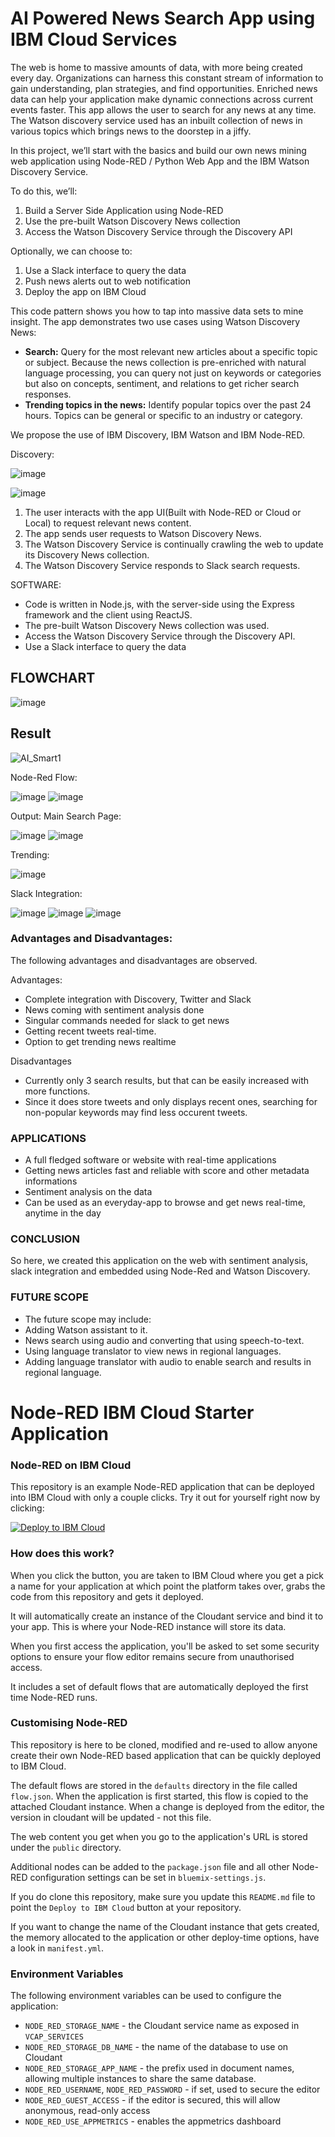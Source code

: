 # AI Powered News Search App using IBM Cloud Services

The web is home to massive amounts of data, with more being created every day. Organizations can harness this constant stream of information to gain understanding, plan strategies, and find opportunities. Enriched news data can help your application make dynamic connections across current events faster.
This app allows the user to search for any news at any time. The Watson discovery service used has an inbuilt collection of news in various topics which brings news to the doorstep in a jiffy.

In this project, we’ll start with the basics and build our own news mining web application using Node-RED / Python Web App and the IBM Watson Discovery Service. 

To do this, we’ll:
1. Build a Server Side Application using Node-RED
2. Use the pre-built Watson Discovery News collection
3. Access the Watson Discovery Service through the Discovery API

Optionally, we can choose to:
1. Use a Slack interface to query the data
2. Push news alerts out to web notification
3. Deploy the app on IBM Cloud

This code pattern shows you how to tap into massive data sets to mine insight. The app demonstrates two use cases using Watson Discovery News:
* **Search:** Query for the most relevant new articles about a specific topic or subject. Because the news collection is pre-enriched with natural language processing, you can query not just on keywords or categories but also on concepts, sentiment, and relations to get richer search responses.
* **Trending topics in the news:** Identify popular topics over the past 24 hours. Topics can be general or specific to an industry or category.

We propose the use of IBM Discovery, IBM Watson and IBM Node-RED.

Discovery:

![image](https://user-images.githubusercontent.com/48029688/82014015-4fba6600-9699-11ea-89d8-016b5840a1b4.png)

![image](https://user-images.githubusercontent.com/48029688/82014302-f69f0200-9699-11ea-8e91-d16050f95a1c.png)

1. The user interacts with the app UI(Built with Node-RED or Cloud or Local) to request relevant news content.
2. The app sends user requests to Watson Discovery News.
3. The Watson Discovery Service is continually crawling the web to update its Discovery News collection.
4. The Watson Discovery Service responds to Slack search requests.

SOFTWARE:
* Code is written in Node.js, with the server-side using the Express framework and the client using ReactJS.
* The pre-built Watson Discovery News collection was used.
* Access the Watson Discovery Service through the Discovery API.
* Use a Slack interface to query the data

## FLOWCHART
![image](https://user-images.githubusercontent.com/48029688/82014730-d4f24a80-969a-11ea-931f-bee9d0ca39ad.png)

## Result
![AI_Smart1](https://user-images.githubusercontent.com/48029688/82014897-2d294c80-969b-11ea-94c1-2a4152a5b597.gif)

Node-Red Flow:

![image](https://user-images.githubusercontent.com/48029688/82016543-e3dafc00-969e-11ea-9b85-8f45271e6997.png)
![image](https://user-images.githubusercontent.com/48029688/82016528-df164800-969e-11ea-842b-a5fd799b1684.png)

Output:
Main Search Page:

![image](https://user-images.githubusercontent.com/48029688/82016641-1ab11200-969f-11ea-8c42-b403f5ce7358.png)
![image](https://user-images.githubusercontent.com/48029688/82016646-1dac0280-969f-11ea-96ef-14a30f0e6b5a.png)

Trending:

![image](https://user-images.githubusercontent.com/48029688/82016656-21d82000-969f-11ea-9d10-ce993635c0d1.png)

Slack Integration:

![image](https://user-images.githubusercontent.com/48029688/82016782-62d03480-969f-11ea-84a2-26c2b3016931.png)
![image](https://user-images.githubusercontent.com/48029688/82016791-65cb2500-969f-11ea-9612-3ef17aec8de0.png)
![image](https://user-images.githubusercontent.com/48029688/82016794-68c61580-969f-11ea-86a8-c7bac57f6fb9.png)

### Advantages and Disadvantages:
The following advantages and disadvantages are observed.

Advantages:

* Complete integration with Discovery, Twitter and Slack
* News coming with sentiment analysis done
* Singular commands needed for slack to get news
* Getting recent tweets real-time.
* Option to get trending news realtime

Disadvantages

* Currently only 3 search results, but that can be easily increased with more functions.
* Since it does store tweets and only displays recent ones, searching for non-popular keywords may find less occurent tweets.



### APPLICATIONS

* A full fledged software or website with real-time applications
* Getting news articles fast and reliable with score and other metadata informations
* Sentiment analysis on the data
* Can be used as an everyday-app to browse and get news real-time, anytime in the day

### CONCLUSION

So here, we created this application on the web with sentiment analysis, slack integration and embedded using Node-Red and Watson Discovery. 

### FUTURE SCOPE

* The future scope may include:
* Adding Watson assistant to it.
* News search using audio and converting that using speech-to-text.
* Using language translator to view news in regional languages.
* Adding language translator with audio to enable search and results in regional language.

Node-RED IBM Cloud Starter Application
====================================

### Node-RED on IBM Cloud

This repository is an example Node-RED application that can be deployed into
IBM Cloud with only a couple clicks. Try it out for yourself right now by clicking:

[![Deploy to IBM Cloud](https://cloud.ibm.com/devops/setup/deploy/button.png)](https://bluemix.net/deploy?repository=https://github.com/ibm/node-red-app)

### How does this work?

When you click the button, you are taken to IBM Cloud where you get a pick a name
for your application at which point the platform takes over, grabs the code from
this repository and gets it deployed.

It will automatically create an instance of the Cloudant service and bind it to
your app. This is where your Node-RED instance will store its data.

When you first access the application, you'll be asked to set some security options
to ensure your flow editor remains secure from unauthorised access.

It includes a set of default flows that are automatically deployed the first time
Node-RED runs.

### Customising Node-RED

This repository is here to be cloned, modified and re-used to allow anyone create
their own Node-RED based application that can be quickly deployed to IBM Cloud.

The default flows are stored in the `defaults` directory in the file called `flow.json`.
When the application is first started, this flow is copied to the attached Cloudant
instance. When a change is deployed from the editor, the version in cloudant will
be updated - not this file.

The web content you get when you go to the application's URL is stored under the
`public` directory.

Additional nodes can be added to the `package.json` file and all other Node-RED
configuration settings can be set in `bluemix-settings.js`.

If you do clone this repository, make sure you update this `README.md` file to point
the `Deploy to IBM Cloud` button at your repository.

If you want to change the name of the Cloudant instance that gets created, the memory
allocated to the application or other deploy-time options, have a look in `manifest.yml`.

### Environment Variables

The following environment variables can be used to configure the application:

 - `NODE_RED_STORAGE_NAME` - the Cloudant service name as exposed in `VCAP_SERVICES`
 - `NODE_RED_STORAGE_DB_NAME` - the name of the database to use on Cloudant
 - `NODE_RED_STORAGE_APP_NAME` - the prefix used in document names, allowing multiple instances
    to share the same database.
 - `NODE_RED_USERNAME`, `NODE_RED_PASSWORD` - if set, used to secure the editor
 - `NODE_RED_GUEST_ACCESS` - if the editor is secured, this will allow anonymous,
    read-only access
 - `NODE_RED_USE_APPMETRICS` - enables the appmetrics dashboard
